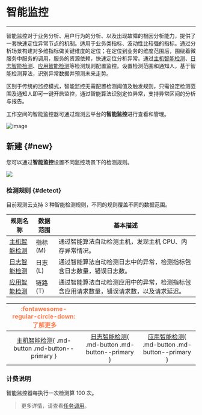 # 智能监控
---

智能监控对于业务分析、用户行为的分析、以及出现故障的根因分析能力，提供了一套快速定位异常节点的机制。适用于业务类指标、波动性比较强的指标。通过分析场景构建对多维指标做关键维度的定位；在定位到业务的维度范围后，围绕着微服务中服务的调用，服务的资源依赖，快速定位分析异常。通过[主机智能检测](host-intelligent-detection.md)、[日志智能检测](log-intelligent-monitoring.md)、[应用智能检测](application-intelligent-detection.md)等检测规则配置监控。设置检测范围和通知人，基于智能检测算法，识别异常数据并预测未来走势。

区别于传统的监控模式，智能监控无需配置检测阈值及触发规则，只需设定检测范围及通知人即可一键开启监控，通过智能算法识别定位异常，支持异常区间的分析与报告。

工作空间的智能监控器可通过观测云平台的**智能监控**进行查看和管理。

![image](../img/intelligent-detection01.png)

## 新建 {#new}

您可以通过**智能监控**设置不同监控场景下的检测规则。

![](../img/intelligent-detection02.png)

### 检测规则 {#detect}

目前观测云支持 3 种智能检测规则，不同的规则覆盖不同的数据范围。

| 规则名称 | 数据范围 | 基本描述 |
| --- | --- | --- |
| [主机智能检测](host-intelligent-detection.md) | 指标(M)  | 通过智能算法自动检测主机，发现主机 CPU、内存异常情况。 |
| [日志智能检测](log-intelligent-monitoring.md) | 日志(L) | 通过智能算法自动检测日志中的异常，检测指标包含日志数量，错误日志数。 |
| [应用智能检测](application-intelligent-detection.md) | 链路(T)  | 通过智能算法自动检测应用中的异常，检测指标包含应用请求数量，错误请求数，以及请求延迟。 |


|                   <font color=coral size=3>:fontawesome-regular-circle-down: &nbsp;**了解更多**</font>                         |                                                              |                                                              |
| :----------------------------------------------------------: | :----------------------------------------------------------: | :----------------------------------------------------------: |
| [主机智能检测](host-intelligent-detection.md){ .md-button .md-button--primary } | [日志智能检测](log-intelligent-monitoring.md){ .md-button .md-button--primary } | [应用智能检测](application-intelligent-detection.md){ .md-button .md-button--primary } |

### 计费说明

智能监控器每执行一次检测算 100 次。

> 更多详情，请查看[任务调用](../../billing/billing-method/billing-item.md#trigger)。